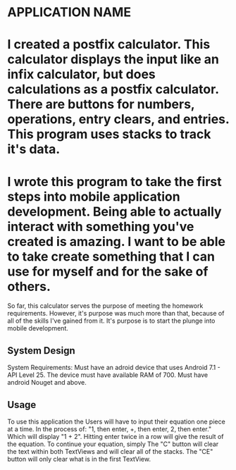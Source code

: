 # APPLICATION NAME

I created a postfix calculator. This calculator displays the input like an infix calculator, but does calculations as a postfix calculator. There are buttons for numbers, operations, entry clears, and entries. This program uses stacks to track it's data.
==========================================================================================================================================
I wrote this program to take the first steps into mobile application development. Being able to actually interact with something you've created is amazing. I want to be able to take create something that I can use for myself and for the sake of others. 
==========================================================================================================================================
So far, this calculator serves the purpose of meeting the homework requirements. However, it's purpose was much more than that, because of all of the skills I've gained from it. It's purpose is to start the plunge into mobile development. 


## System Design 
System Requirements: 
Must have an adroid device that uses Android 7.1 - API Level 25. The device must have available RAM of 700. 
Must have android Nouget and above. 


## Usage
To use this application the Users will have to input their equation one piece at a time. In the process of: "1, then enter, +, then enter, 2, then enter." Which will display "1 + 2". Hitting enter twice in a row will give the result of the equation. To continue your equation, simply  The "C" button will clear the text within both TextViews and will clear all of the stacks. The "CE" button will only clear what is in the first TextView. 
